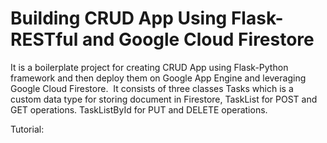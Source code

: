 # Building CRUD App Using Flask-RESTful and Google Cloud Firestore


It is a boilerplate project for creating CRUD App using Flask-Python framework and then deploy them on Google App Engine and leveraging Google Cloud Firestore. 
It consists of three classes Tasks which is a custom data type for storing document in Firestore, TaskList for POST and GET operations. TaskListById for PUT and DELETE operations.

Tutorial: 
